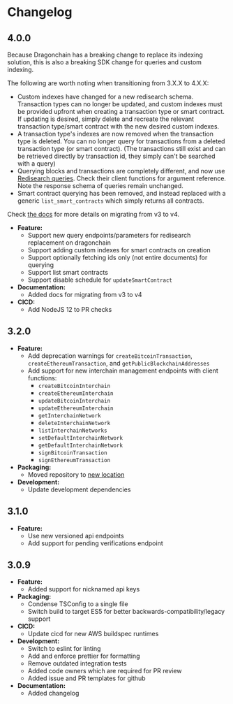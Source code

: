 # Changelog

## 4.0.0

Because Dragonchain has a breaking change to replace its indexing solution, this is also a breaking SDK change for queries and custom indexing.

The following are worth noting when transitioning from 3.X.X to 4.X.X:

- Custom indexes have changed for a new redisearch schema. Transaction types
  can no longer be updated, and custom indexes must be provided upfront when
  creating a transaction type or smart contract. If updating is desired,
  simply delete and recreate the relevant transaction type/smart contract
  with the new desired custom indexes.
- A transaction type's indexes are now removed when the transaction type is
  deleted. You can no longer query for transactions from a deleted transaction
  type (or smart contract). (The transactions still exist and can be retrieved
  directly by transaction id, they simply can't be searched with a query)
- Querying blocks and transactions are completely different, and now use
  [Redisearch queries](https://oss.redislabs.com/redisearch/Query_Syntax.html).
  Check their client functions for argument reference. Note the response schema
  of queries remain unchanged.
- Smart contract querying has been removed, and instead replaced with a generic
  `list_smart_contracts` which simply returns all contracts.

Check [the docs](https://node-sdk-docs.dragonchain.com/latest/) for more details on migrating from v3 to v4.

- **Feature:**
  - Support new query endpoints/parameters for redisearch replacement on dragonchain
  - Support adding custom indexes for smart contracts on creation
  - Support optionally fetching ids only (not entire documents) for querying
  - Support list smart contracts
  - Support disable schedule for `updateSmartContract`
- **Documentation:**
  - Added docs for migrating from v3 to v4
- **CICD:**
  - Add NodeJS 12 to PR checks

## 3.2.0

- **Feature:**
  - Add deprecation warnings for `createBitcoinTransaction`, `createEthereumTransaction`, and `getPublicBlockchainAddresses`
  - Add support for new interchain management endpoints with client functions:
    - `createBitcoinInterchain`
    - `createEthereumInterchain`
    - `updateBitcoinInterchain`
    - `updateEthereumInterchain`
    - `getInterchainNetwork`
    - `deleteInterchainNetwork`
    - `listInterchainNetworks`
    - `setDefaultInterchainNetwork`
    - `getDefaultInterchainNetwork`
    - `signBitcoinTransaction`
    - `signEthereumTransaction`
- **Packaging:**
  - Moved repository to [new location](https://github.com/dragonchain/dragonchain-sdk-javascript)
- **Development:**
  - Update development dependencies

## 3.1.0

- **Feature:**
  - Use new versioned api endpoints
  - Add support for pending verifications endpoint

## 3.0.9

- **Feature:**
  - Added support for nicknamed api keys
- **Packaging:**
  - Condense TSConfig to a single file
  - Switch build to target ES5 for better backwards-compatibility/legacy support
- **CICD:**
  - Update cicd for new AWS buildspec runtimes
- **Development:**
  - Switch to eslint for linting
  - Add and enforce prettier for formatting
  - Remove outdated integration tests
  - Added code owners which are required for PR review
  - Added issue and PR templates for github
- **Documentation:**
  - Added changelog
